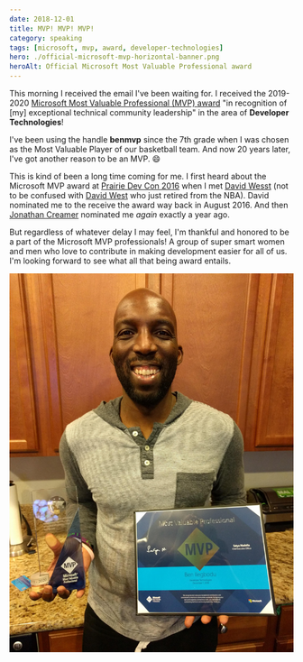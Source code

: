 ```yaml
---
date: 2018-12-01
title: MVP! MVP! MVP!
category: speaking
tags: [microsoft, mvp, award, developer-technologies]
hero: ./official-microsoft-mvp-horizontal-banner.png
heroAlt: Official Microsoft Most Valuable Professional award
---
```


This morning I received the email I've been waiting for. I received the 2019-2020 [Microsoft Most Valuable Professional (MVP) award](https://mvp.microsoft.com/) "in recognition of [my] exceptional technical community leadership" in the area of **Developer Technologies**!

I've been using the handle **benmvp** since the 7th grade when I was chosen as the Most Valuable Player of our basketball team. And now 20 years later, I've got another reason to be an MVP. 😄

This is kind of been a long time coming for me. I first heard about the Microsoft MVP award at [Prairie Dev Con 2016](http://www.prairiedevcon.com/) when I met [David Wesst](https://twitter.com/davidwesst) (not to be confused with [David West](<https://en.wikipedia.org/wiki/David_West_(basketball)>) who just retired from the NBA). David nominated me to the receive the award way back in August 2016. And then [Jonathan Creamer](https://twitter.com/jcreamer898) nominated me _again_ exactly a year ago.

But regardless of whatever delay I may feel, I'm thankful and honored to be a part of the Microsoft MVP professionals! A group of super smart women and men who love to contribute in making development easier for all of us. I'm looking forward to see what all that being award entails.

![Ben Ilegbodu receiving Microsoft MVP award](ben-ilegbodu-microsoft-mvp-award.jpg)
